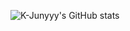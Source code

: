 ![K-Junyyy's GitHub stats](https://github-readme-stats.vercel.app/api?username=go564564&show_icons=true&theme=dracula)


